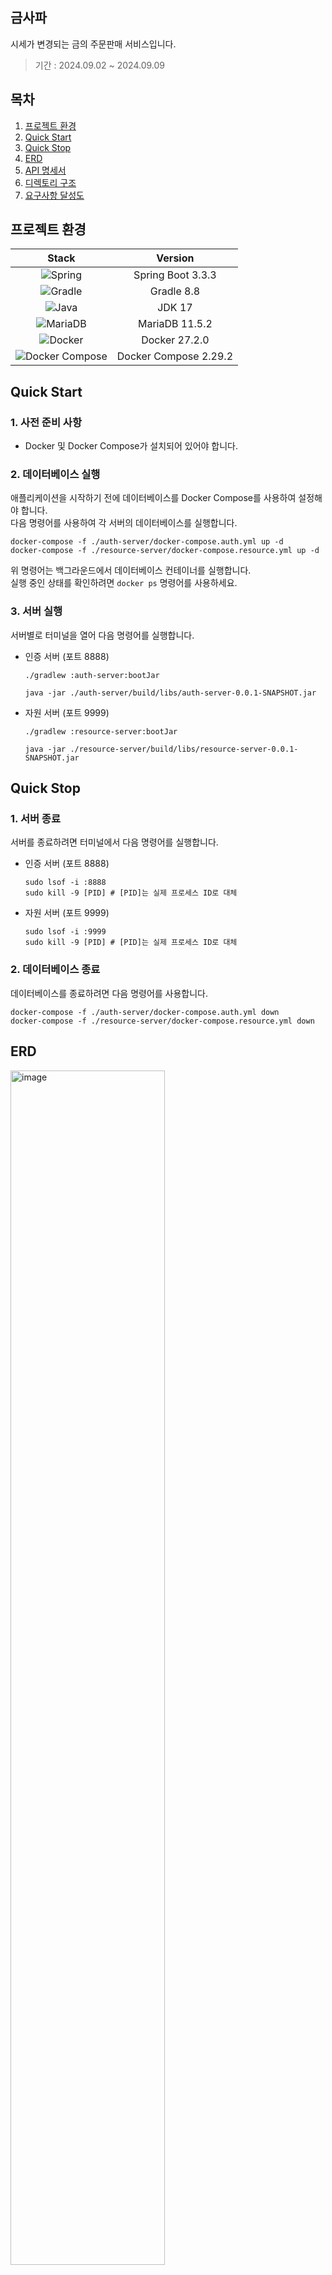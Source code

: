 ## 금사파

시세가 변경되는 금의 주문판매 서비스입니다.

> 기간 : 2024.09.02 ~ 2024.09.09

## 목차

1. [프로젝트 환경](#프로젝트-환경)
2. [Quick Start](#quick-start)
3. [Quick Stop](#quick-stop)
4. [ERD](#erd)
5. [API 명세서](#api-명세서)
6. [디렉토리 구조](#디렉토리-구조)
7. [요구사항 달성도](#요구사항-달성도)

## 프로젝트 환경

|                                                             Stack                                                              |        Version        |
|:------------------------------------------------------------------------------------------------------------------------------:|:---------------------:|
|          ![Spring](https://img.shields.io/badge/spring-%236DB33F.svg?style=for-the-badge&logo=spring&logoColor=white)          |   Spring Boot 3.3.3   |
|           ![Gradle](https://img.shields.io/badge/Gradle-02303A.svg?style=for-the-badge&logo=Gradle&logoColor=white)            |      Gradle 8.8       |
|           ![Java](https://img.shields.io/badge/java-%23ED8B00.svg?style=for-the-badge&logo=openjdk&logoColor=white)            |        JDK 17         |
|        ![MariaDB](https://img.shields.io/badge/mariadb-%2300A3E0.svg?style=for-the-badge&logo=mariadb&logoColor=white)         |    MariaDB 11.5.2     |
|          ![Docker](https://img.shields.io/badge/docker-%23296AAB.svg?style=for-the-badge&logo=docker&logoColor=white)          |     Docker 27.2.0     |
| ![Docker Compose](https://img.shields.io/badge/docker%20compose-%2318A9D0.svg?style=for-the-badge&logo=docker&logoColor=white) | Docker Compose 2.29.2 |

## Quick Start

### 1. 사전 준비 사항

- Docker 및 Docker Compose가 설치되어 있어야 합니다.

### 2. 데이터베이스 실행

애플리케이션을 시작하기 전에 데이터베이스를 Docker Compose를 사용하여 설정해야 합니다. <br/>
다음 명령어를 사용하여 각 서버의 데이터베이스를 실행합니다.

```shell
docker-compose -f ./auth-server/docker-compose.auth.yml up -d
docker-compose -f ./resource-server/docker-compose.resource.yml up -d
```

위 명령어는 백그라운드에서 데이터베이스 컨테이너를 실행합니다. <br/>
실행 중인 상태를 확인하려면 `docker ps` 명령어를 사용하세요.

### 3. 서버 실행

서버별로 터미널을 열어 다음 명령어를 실행합니다.

- 인증 서버 (포트 8888)

    ```shell
    ./gradlew :auth-server:bootJar
    ```

    ```shell
    java -jar ./auth-server/build/libs/auth-server-0.0.1-SNAPSHOT.jar
    ```

- 자원 서버 (포트 9999)

    ```shell
    ./gradlew :resource-server:bootJar
    ```

    ```shell
    java -jar ./resource-server/build/libs/resource-server-0.0.1-SNAPSHOT.jar
    ```

## Quick Stop

### 1. 서버 종료

서버를 종료하려면 터미널에서 다음 명령어를 실행합니다.

- 인증 서버 (포트 8888)

    ```shell
    sudo lsof -i :8888
    sudo kill -9 [PID] # [PID]는 실제 프로세스 ID로 대체
    ```

- 자원 서버 (포트 9999)

    ```shell
    sudo lsof -i :9999
    sudo kill -9 [PID] # [PID]는 실제 프로세스 ID로 대체
    ```

### 2. 데이터베이스 종료

데이터베이스를 종료하려면 다음 명령어를 사용합니다.

```shell
docker-compose -f ./auth-server/docker-compose.auth.yml down
docker-compose -f ./resource-server/docker-compose.resource.yml down
```

## ERD

<img width=70% alt="image" src="https://github.com/user-attachments/assets/3b18ae47-5266-43cd-aa6e-be77f3cdcf93">

- [DB Diagram](https://dbdiagram.io/d/금사파-ERD-66d7bb70eef7e08f0e9a917c) 에서 전체 ERD를 확인할 수 있습니다.
- [ERD 변경 기록](https://github.com/youhyeoneee/geumsapa/wiki/ERD-%EA%B8%B0%EB%A1%9D) 에서 ERD의 변화 히스토리를 확인할 수 있습니다.

## API 명세서

<img width=70% alt="image" src="https://github.com/user-attachments/assets/feb61d96-2cf4-45f4-b192-effb6da9a036">

<br/>

- [Postman](https://documenter.getpostman.com/view/9878847/2sAXqmBQp4)에서 예시 Request, Response을 확인할 수 있습니다.
- [에러 코드](https://github.com/youhyeoneee/geumsapa/wiki/Error-Code) 에서 응답에 사용된 에러 코드의 정보를 확인할 수 있습니다.

## 디렉토리 구조

### 1. 멀티 모듈

이 프로젝트는 멀티 모듈로 구성되어 있습니다.

- auth-server : 인증을 담당하는 서버입니다.
- resource-server : 자원을 담당하는 서버입니다.
- core : 에러코드, 공통 리스폰스, JpaConfig 설정 등 두 서버의 공통적인 부분을 담당하는 모듈입니다.

<details>
<summary><strong>구조도</strong></summary>
<div markdown="1">

```
.
├── README.md
├── auth-server
│   ├── build
│   ├── docker-compose.auth.yml
│   ├── .env
│   └── src
│       ├── main
│       │   ├── java
│       │   └── resources
│       └── test
├── core
│   ├── build
│   ├── src
│   └── test
├── gradle
│   └── wrapper
├── gradlew
├── gradlew.bat
├── resource-server
│   ├── build
│   ├── docker-compose.resource.yml
│   ├── .env
│   └── src
│       ├── main
│       │   ├── java
│       │   └── resources
│       └── test
└── settings.gradle
```

</details>

<br/>

### core

- config: 공통적으로 사용하는 설정입니다.
- entity: DB 테이블과 매칭되는 엔티티 클래스를 관리합니다. 공통적으로 사용하는 컬럼을 BaseEntity로 구성하였습니다.
- exception: 사용자 정의 예외 클래스를 관리하고 전역으로 예외를 처리합니다.
- util: 공통적으로 사용하는 유틸리티 클래스를 관리합니다. ApiUtils를 통해 공통적인 API 응답 형식을 제공합니다.
  <br/>

<details>
<summary><strong>core 구조도</strong></summary>
<div markdown="1">

```
.core
└── src
    ├── main
    │   ├── java
    │   │   └── com
    │   │       └── yhkim
    │   │           ├── config
    │   │           │   └── JpaConfig.java
    │   │           ├── entity
    │   │           │   └── BaseEntity.java
    │   │           ├── exception
    │   │           │   ├── CustomException.java
    │   │           │   ├── ErrorCode.java
    │   │           │   └── GlobalExceptionHandler.java
    │   │           └── util
    │   │               └── ApiUtils.java
    │   └── resources
    │       └── application-core.yml
    └── test
        ├── java
        └── resources
```

</details>

<br/>

### 2. auth-server

인증을 담당하는 서버입니다.

<b>도메인</b>

- auth: 토큰 및 및 인증 관련 기능
- user: 사용자 관련 기능

<br/>

<b>도메인의 하위 패키지</b>

- controller: MVC 패턴의 컨트롤러 역할을 하며, 사용자 요청을 처리합니다.
- dto: 비즈니스 로직 수행 시 사용하는 DTO (Data Transfer Object)를 관리합니다. 주로 요청(request) 및 응답(response) 객체를 포함합니다.
- entity: DB 테이블과 매칭되는 엔티티 클래스를 관리합니다. 테이블과 동일한 프로퍼티를 가진 클래스입니다.
- repository: Spring Data JPA를 위한 레포지토리 인터페이스를 관리합니다.
- service: 비즈니스 로직을 통해 데이터를 처리하고 가공하는 역할을 수행합니다.

<br/>

<details>
<summary><strong>auth-server 구조도</strong></summary>
<div markdown="1">

```
.auth-server
├── docker-compose.auth.yml
├── .env
└── src
    ├── main
    │   ├── java
    │   │   └── com
    │   │       └── yhkim
    │   │           ├── AuthServerApplication.java
    │   │           └── domain
    │   │               ├── auth
    │   │               │   ├── JwtTokenProvider.java
    │   │               │   ├── TokenType.java
    │   │               │   ├── UserDetailsImpl.java
    │   │               │   ├── config
    │   │               │   │   └── WebSecurityConfig.java
    │   │               │   ├── controller
    │   │               │   │   └── AuthController.java
    │   │               │   ├── dto
    │   │               │   │   ├── JwtTokenInfo.java
    │   │               │   │   └── ReissueTokenResponse.java
    │   │               │   ├── entity
    │   │               │   │   └── RefreshToken.java
    │   │               │   ├── filter
    │   │               │   │   └── JwtAuthenticationFilter.java
    │   │               │   ├── repository
    │   │               │   │   └── RefreshTokenRepository.java
    │   │               │   └── service
    │   │               │       ├── AuthService.java
    │   │               │       ├── AuthServiceImpl.java
    │   │               │       └── UserDetailsServiceImpl.java
    │   │               └── user
    │   │                   ├── controller
    │   │                   │   └── UserController.java
    │   │                   ├── dto
    │   │                   │   ├── DeleteUserResponse.java
    │   │                   │   ├── LoginUserRequest.java
    │   │                   │   ├── LoginUserResponse.java
    │   │                   │   ├── SignupUserRequest.java
    │   │                   │   ├── SignupUserResponse.java
    │   │                   │   └── UserDetailResponse.java
    │   │                   ├── entity
    │   │                   │   └── User.java
    │   │                   ├── repository
    │   │                   │   └── UserRepository.java
    │   │                   └── service
    │   │                       ├── UserService.java
    │   │                       └── UserServiceImpl.java
    │   └── resources
    │       └── application.yml
    └── test
        ├── java
        └── resources
```

</details>

<br/>

### 3. resource-server

자원을 담당하는 서버입니다.

<b>도메인</b>
<br/>

- order: 주문 관련 기능
- product: 상품 관련 기능

<br/>

<b>도메인의 하위 패키지</b>
<br/>

위와 같습니다.

<br/>

<details>
<summary><strong>resource-server 구조도</strong></summary>
<div markdown="1">

```
.resource-server
├── docker-compose.resource.yml
├── .env
└── src
    ├── main
    │   ├── java
    │   │   └── com
    │   │       └── yhkim
    │   │           ├── ResourceServerApplication.java
    │   │           └── domain
    │   │               ├── order
    │   │               │   ├── controller
    │   │               │   │   └── OrderController.java
    │   │               │   ├── dto
    │   │               │   │   ├── CreateOrderRequest.java
    │   │               │   │   ├── GetOrderRequest.java
    │   │               │   │   ├── Links.java
    │   │               │   │   ├── OrderDetailResponse.java
    │   │               │   │   └── UpdateOrderRequest.java
    │   │               │   ├── entity
    │   │               │   │   ├── Order.java
    │   │               │   │   ├── OrderStatus.java
    │   │               │   │   └── OrderType.java
    │   │               │   ├── repository
    │   │               │   │   └── OrderRepository.java
    │   │               │   ├── service
    │   │               │   │   ├── OrderService.java
    │   │               │   │   └── OrderServiceImpl.java
    │   │               │   └── util
    │   │               │       └── OrderNumberGenerator.java
    │   │               └── product
    │   │                   ├── dto
    │   │                   ├── entity
    │   │                   │   ├── Product.java
    │   │                   │   ├── ProductCode.java
    │   │                   │   └── ProductPrice.java
    │   │                   └── repository
    │   │                       ├── ProductPriceRepository.java
    │   │                       └── ProductRepository.java
    │   └── resources
    │       ├── application.yml
    │       └── data.sql
    └── test
        ├── java
        └── resources
```

</details>

<br/>

## 요구사항 달성도

| 기능              | 상태    |
|-----------------|-------|
| 회원가입            | 완료    |
| 로그인             | 완료    |
| 로그아웃            | 미완료   |
| 회원 정보 조회        | 완료    |
| 회원 정보 수정        | 완료    |
| 회원 탈퇴           | 완료    |
| AccessToken 재발급 | 완료    |
| 주문 등록           | 완료    |
| 주문 취소           | 완료    |
| 주문 상태 수정        | 완료    |
| 주문 조회           | 일부 구현 |

*GRPC 통신 미완료
